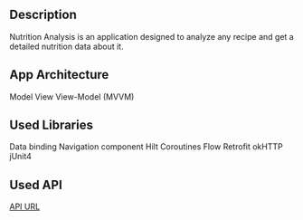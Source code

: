 ## Description

Nutrition Analysis is an application designed to analyze any recipe and get a detailed nutrition data about it.

## App Architecture

Model View View-Model (MVVM)

## Used Libraries

Data binding
Navigation component
Hilt
Coroutines
Flow
Retrofit
okHTTP
jUnit4

## Used API 

[API URL](https://developer.edamam.com/edamam-docs-nutrition-api/)
